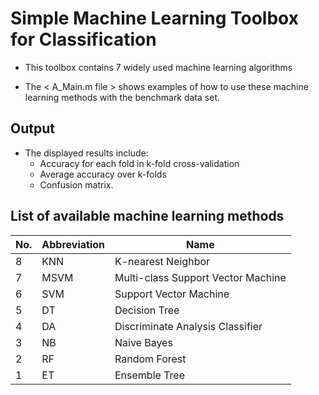 # Simple Machine Learning Toolbox for Classification

* This toolbox contains 7 widely used machine learning algorithms   

* The < A_Main.m file > shows examples of how to use these machine learning methods with the benchmark data set.  

## Output
* The displayed results include: 
  + Accuracy for each fold in k-fold cross-validation 
  + Average accuracy over k-folds 
  + Confusion matrix. 

## List of available machine learning methods

| No. | Abbreviation | Name                               | 
|-----|--------------|------------------------------------|
| 8   | KNN          | K-nearest Neighbor                 |
| 7   | MSVM         | Multi-class Support Vector Machine |
| 6   | SVM          | Support Vector Machine             |
| 5   | DT           | Decision Tree                      |
| 4   | DA           | Discriminate Analysis Classifier   |
| 3   | NB           | Naive Bayes                        |
| 2   | RF           | Random Forest                      |
| 1   | ET           | Ensemble Tree                      |                   
